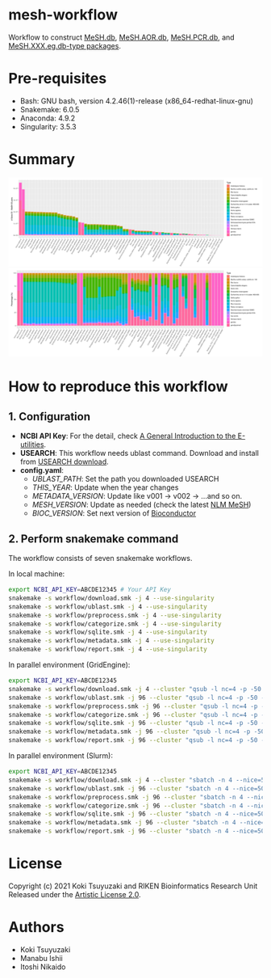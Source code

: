 # mesh-workflow

Workflow to construct  [MeSH.db](https://bioconductor.org/packages/release/data/annotation/html/MeSH.db.html), [MeSH.AOR.db](https://bioconductor.org/packages/release/data/annotation/html/MeSH.AOR.db.html), [MeSH.PCR.db](https://bioconductor.org/packages/release/data/annotation/html/MeSH.PCR.db.html), and [MeSH.XXX.eg.db-type packages](https://bioconductor.org/packages/release/data/annotation/html/MeSH.Hsa.eg.db.html).

# Pre-requisites
- Bash: GNU bash, version 4.2.46(1)-release (x86_64-redhat-linux-gnu)
- Snakemake: 6.0.5
- Anaconda: 4.9.2
- Singularity: 3.5.3

# Summary
![](https://raw.githubusercontent.com/rikenbit/mesh-workflow/main/plot/summary.png)
![](https://raw.githubusercontent.com/rikenbit/mesh-workflow/main/plot/summary_percentage.png)



# How to reproduce this workflow
## 1. Configuration
- **NCBI API Key**: For the detail, check [A General Introduction to the E-utilities](https://www.ncbi.nlm.nih.gov/books/NBK25497/).
- **USEARCH**: This workflow needs ublast command. Download and install from [USEARCH download](https://drive5.com/usearch/download.html).
- **config.yaml**:
  - *UBLAST_PATH*: Set the path you downloaded USEARCH
  - *THIS_YEAR*: Update when the year changes
  - *METADATA_VERSION*: Update like v001 -> v002 -> ...and so on.
  - *MESH_VERSION*: Update as needed (check the latest [NLM MeSH](https://www.nlm.nih.gov/databases/download/mesh.html))
  - *BIOC_VERSION*: Set next version of [Bioconductor](https://www.bioconductor.org)

## 2. Perform snakemake command
The workflow consists of seven snakemake workflows.

In local machine:
```bash
export NCBI_API_KEY=ABCDE12345 # Your API Key
snakemake -s workflow/download.smk -j 4 --use-singularity
snakemake -s workflow/ublast.smk -j 4 --use-singularity
snakemake -s workflow/preprocess.smk -j 4 --use-singularity
snakemake -s workflow/categorize.smk -j 4 --use-singularity
snakemake -s workflow/sqlite.smk -j 4 --use-singularity
snakemake -s workflow/metadata.smk -j 4 --use-singularity
snakemake -s workflow/report.smk -j 4 --use-singularity
```

In parallel environment (GridEngine):
```bash
export NCBI_API_KEY=ABCDE12345
snakemake -s workflow/download.smk -j 4 --cluster "qsub -l nc=4 -p -50 -r yes -q node.q" --latency-wait 600 --use-singularity
snakemake -s workflow/ublast.smk -j 96 --cluster "qsub -l nc=4 -p -50 -r yes -q node.q" --latency-wait 600 --use-singularity
snakemake -s workflow/preprocess.smk -j 96 --cluster "qsub -l nc=4 -p -50 -r yes -q node.q" --latency-wait 600 --use-singularity
snakemake -s workflow/categorize.smk -j 96 --cluster "qsub -l nc=4 -p -50 -r yes -q node.q" --latency-wait 600 --use-singularity
snakemake -s workflow/sqlite.smk -j 96 --cluster "qsub -l nc=4 -p -50 -r yes -q node.q" --latency-wait 600 --use-singularity
snakemake -s workflow/metadata.smk -j 96 --cluster "qsub -l nc=4 -p -50 -r yes -q node.q" --latency-wait 600 --use-singularity
snakemake -s workflow/report.smk -j 96 --cluster "qsub -l nc=4 -p -50 -r yes -q node.q" --latency-wait 600 --use-singularity
```

In parallel environment (Slurm):
```bash
export NCBI_API_KEY=ABCDE12345
snakemake -s workflow/download.smk -j 4 --cluster "sbatch -n 4 --nice=50 --requeue -p node03-06" --latency-wait 600 --use-singularity
snakemake -s workflow/ublast.smk -j 96 --cluster "sbatch -n 4 --nice=50 --requeue -p node03-06" --latency-wait 600 --use-singularity
snakemake -s workflow/preprocess.smk -j 96 --cluster "sbatch -n 4 --nice=50 --requeue -p node03-06" --latency-wait 600 --use-singularity
snakemake -s workflow/categorize.smk -j 96 --cluster "sbatch -n 4 --nice=50 --requeue -p node03-06" --latency-wait 600 --use-singularity
snakemake -s workflow/sqlite.smk -j 96 --cluster "sbatch -n 4 --nice=50 --requeue -p node03-06" --latency-wait 600 --use-singularity
snakemake -s workflow/metadata.smk -j 96 --cluster "sbatch -n 4 --nice=50 --requeue -p node03-06" --latency-wait 600 --use-singularity
snakemake -s workflow/report.smk -j 96 --cluster "sbatch -n 4 --nice=50 --requeue -p node03-06" --latency-wait 600 --use-singularity
```

# License
Copyright (c) 2021 Koki Tsuyuzaki and RIKEN Bioinformatics Research Unit Released under the [Artistic License 2.0](http://www.perlfoundation.org/artistic_license_2_0).

# Authors
- Koki Tsuyuzaki
- Manabu Ishii
- Itoshi Nikaido